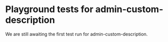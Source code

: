 # Playground tests for admin-custom-description
We are still awaiting the first test run for admin-custom-description.
